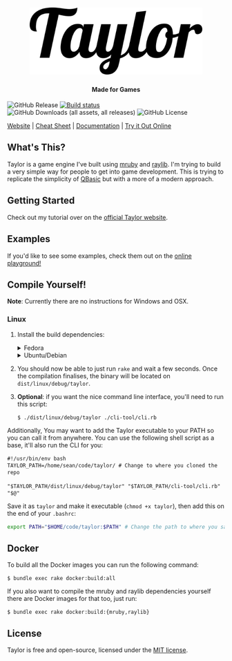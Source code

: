 <h1 align="center">
  <br>
  <picture>
  <source media="(prefers-color-scheme: dark)" srcset="assets/images/logo.png" alt="Taylor logo" width="400">
  <img src="assets/images/logo_dark.png" alt="Taylor logo" width="400">
  </picture>
</h1>
<h4 align="center">Made for Games</h4>

![GitHub Release](https://img.shields.io/github/v/release/HellRok/Taylor)
[![Build status](https://badge.buildkite.com/0cb81ca8e3b8f43a2998bc15f90323a2eb8429669e819b7697.svg)](https://buildkite.com/oequacki/taylor)
![GitHub Downloads (all assets, all releases)](https://img.shields.io/github/downloads/HellRok/Taylor/total?label=total%20downloads)
![GitHub License](https://img.shields.io/github/license/HellRok/Taylor)

[Website](https://www.taylormadetech.dev) | [Cheat Sheet](https://www.taylormadetech.dev/documentation/tutorials/cheat_sheet/) | [Documentation](https://www.taylormadetech.dev/documentation/taylor/latest/) | [Try it Out Online](https://www.taylormadetech.dev/playground/)

## What's This?

Taylor is a game engine I've built using [mruby](https://mruby.org/) and
[raylib](https://www.raylib.com/). I'm trying to build a very simple way for
people to get into game development. This is trying to replicate the simplicity
of [QBasic](https://wikipedia.org/wiki/QBasic) but with a more of a modern approach.

## Getting Started

Check out my tutorial over on the [official Taylor
website](https://www.taylormadetech.dev/documentation/tutorials/getting_started/).

## Examples

If you'd like to see some examples, check them out on the [online playground!](https://www.taylormadetech.dev/playground/)

## Compile Yourself!

**Note**: Currently there are no instructions for Windows and OSX.

### Linux

1. Install the build dependencies:  
    <details>
      <summary>Fedora</summary>  
      
      ```console
      $ sudo dnf groupinstall "Development Tools" "Development Libraries"; sudo dnf install ruby
      ``` 
    </details>
    <details> 
      <summary>Ubuntu/Debian</summary>
      
      ```console
      $ sudo apt-get install build-essential ruby
      ```
    </details> 
3. You should now be able to just run `rake` and wait a few seconds. Once the compilation finalises, the
   binary will be located on `dist/linux/debug/taylor`. 
4. **Optional**: if you want the nice command line interface, you'll need to run this script:  
    ```console
    $ ./dist/linux/debug/taylor ./cli-tool/cli.rb
    ```

Additionally, You may want to add the Taylor executable to your PATH so you can call it from anywhere. You can 
use the following shell script as a base, it'll also run the CLI for you:

```shell
#!/usr/bin/env bash
TAYLOR_PATH=/home/sean/code/taylor/ # Change to where you cloned the repo

"$TAYLOR_PATH/dist/linux/debug/taylor" "$TAYLOR_PATH/cli-tool/cli.rb" "$@"
```

Save it as `taylor` and make it executable (`chmod +x taylor`), then add this on the end of your `.bashrc`:

```bash
export PATH="$HOME/code/taylor:$PATH" # Change the path to where you saved the shell script
```

## Docker

To build all the Docker images you can run the following command:

```
$ bundle exec rake docker:build:all
```

If you also want to compile the mruby and raylib dependencies yourself there are
Docker images for that too, just run:

```
$ bundle exec rake docker:build:{mruby,raylib}
```

## License

Taylor is free and open-source, licensed under the [MIT license](https://github.com/HellRok/Taylor/blob/main/LICENSE).
